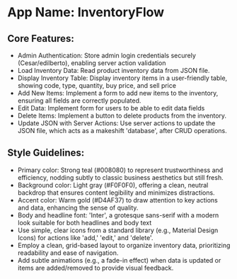 # **App Name**: InventoryFlow

## Core Features:

- Admin Authentication: Store admin login credentials securely (Cesar/edilberto), enabling server action validation
- Load Inventory Data: Read product inventory data from JSON file.
- Display Inventory Table: Display inventory items in a user-friendly table, showing code, type, quantity, buy price, and sell price
- Add New Items: Implement a form to add new items to the inventory, ensuring all fields are correctly populated.
- Edit Data: Implement form for users to be able to edit data fields
- Delete Items: Implement a button to delete products from the inventory.
- Update JSON with Server Actions: Use server actions to update the JSON file, which acts as a makeshift 'database', after CRUD operations.

## Style Guidelines:

- Primary color: Strong teal (#008080) to represent trustworthiness and efficiency, nodding subtly to classic business aesthetics but still fresh.
- Background color: Light gray (#F0F0F0), offering a clean, neutral backdrop that ensures content legibility and minimizes distractions.
- Accent color: Warm gold (#D4AF37) to draw attention to key actions and data, enhancing the sense of quality.
- Body and headline font: 'Inter', a grotesque sans-serif with a modern look suitable for both headlines and body text
- Use simple, clear icons from a standard library (e.g., Material Design Icons) for actions like 'add,' 'edit,' and 'delete'.
- Employ a clean, grid-based layout to organize inventory data, prioritizing readability and ease of navigation.
- Add subtle animations (e.g., a fade-in effect) when data is updated or items are added/removed to provide visual feedback.